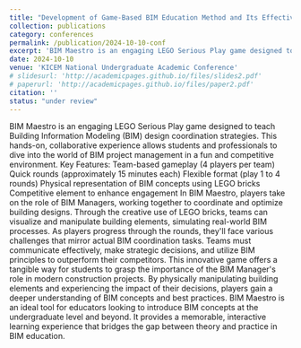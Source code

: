 ```yaml
---
title: "Development of Game-Based BIM Education Method and Its Effectivness"
collection: publications
category: conferences
permalink: /publication/2024-10-10-conf
excerpt: 'BIM Maestro is an engaging LEGO Serious Play game designed to teach Building Information Modeling (BIM) design coordination strategies.'
date: 2024-10-10
venue: 'KICEM National Undergraduate Academic Conference'
# slidesurl: 'http://academicpages.github.io/files/slides2.pdf'
# paperurl: 'http://academicpages.github.io/files/paper2.pdf'
citation: ''
status: "under review"
---
```


BIM Maestro is an engaging LEGO Serious Play game designed to teach Building Information Modeling (BIM) design coordination strategies. This hands-on, collaborative experience allows students and professionals to dive into the world of BIM project management in a fun and competitive environment. Key Features: Team-based gameplay (4 players per team) Quick rounds (approximately 15 minutes each) Flexible format (play 1 to 4 rounds) Physical representation of BIM concepts using LEGO bricks Competitive element to enhance engagement In BIM Maestro, players take on the role of BIM Managers, working together to coordinate and optimize building designs. Through the creative use of LEGO bricks, teams can visualize and manipulate building elements, simulating real-world BIM processes. As players progress through the rounds, they'll face various challenges that mirror actual BIM coordination tasks. Teams must communicate effectively, make strategic decisions, and utilize BIM principles to outperform their competitors. This innovative game offers a tangible way for students to grasp the importance of the BIM Manager's role in modern construction projects. By physically manipulating building elements and experiencing the impact of their decisions, players gain a deeper understanding of BIM concepts and best practices. BIM Maestro is an ideal tool for educators looking to introduce BIM concepts at the undergraduate level and beyond. It provides a memorable, interactive learning experience that bridges the gap between theory and practice in BIM education.